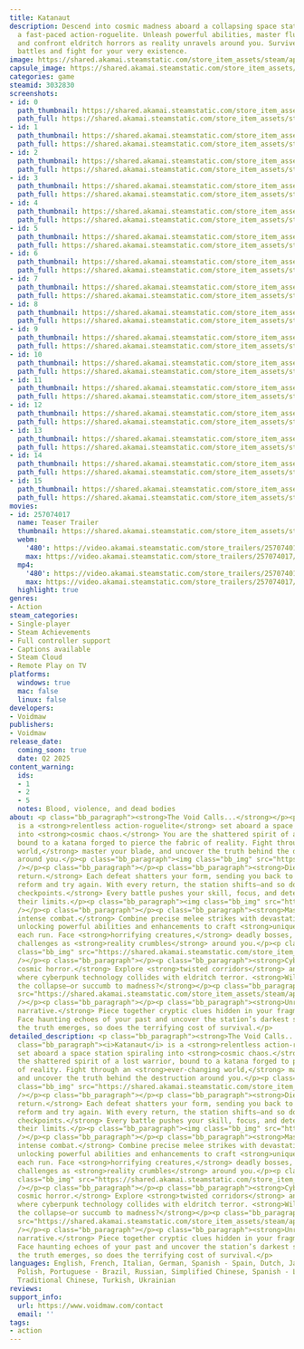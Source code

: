 ```yaml
---
title: Katanaut
description: Descend into cosmic madness aboard a collapsing space station in Katanaut,
  a fast-paced action-roguelite. Unleash powerful abilities, master fluid combat,
  and confront eldritch horrors as reality unravels around you. Survive relentless
  battles and fight for your very existence.
image: https://shared.akamai.steamstatic.com/store_item_assets/steam/apps/3032830/header.jpg?t=1733362025
capsule_image: https://shared.akamai.steamstatic.com/store_item_assets/steam/apps/3032830/b2302fc46adb1c4f5f86362e829881f269dad38a/capsule_231x87.jpg?t=1733362025
categories: game
steamid: 3032830
screenshots:
- id: 0
  path_thumbnail: https://shared.akamai.steamstatic.com/store_item_assets/steam/apps/3032830/ss_f61f2ee2219c7be29f6a484ab2b8bb5c443e3fe2.600x338.jpg?t=1733362025
  path_full: https://shared.akamai.steamstatic.com/store_item_assets/steam/apps/3032830/ss_f61f2ee2219c7be29f6a484ab2b8bb5c443e3fe2.1920x1080.jpg?t=1733362025
- id: 1
  path_thumbnail: https://shared.akamai.steamstatic.com/store_item_assets/steam/apps/3032830/ss_c1e7932c4416bd54dd15d8869ec05dc4a29b85ac.600x338.jpg?t=1733362025
  path_full: https://shared.akamai.steamstatic.com/store_item_assets/steam/apps/3032830/ss_c1e7932c4416bd54dd15d8869ec05dc4a29b85ac.1920x1080.jpg?t=1733362025
- id: 2
  path_thumbnail: https://shared.akamai.steamstatic.com/store_item_assets/steam/apps/3032830/ss_0317da1ead9b9926b82d2985f3dc21ec751d35d2.600x338.jpg?t=1733362025
  path_full: https://shared.akamai.steamstatic.com/store_item_assets/steam/apps/3032830/ss_0317da1ead9b9926b82d2985f3dc21ec751d35d2.1920x1080.jpg?t=1733362025
- id: 3
  path_thumbnail: https://shared.akamai.steamstatic.com/store_item_assets/steam/apps/3032830/ss_252fcd22a69541168cabef178ac3374cbda4e654.600x338.jpg?t=1733362025
  path_full: https://shared.akamai.steamstatic.com/store_item_assets/steam/apps/3032830/ss_252fcd22a69541168cabef178ac3374cbda4e654.1920x1080.jpg?t=1733362025
- id: 4
  path_thumbnail: https://shared.akamai.steamstatic.com/store_item_assets/steam/apps/3032830/ss_dcdb45738469182531ec4930b8fb620ecccdb1a4.600x338.jpg?t=1733362025
  path_full: https://shared.akamai.steamstatic.com/store_item_assets/steam/apps/3032830/ss_dcdb45738469182531ec4930b8fb620ecccdb1a4.1920x1080.jpg?t=1733362025
- id: 5
  path_thumbnail: https://shared.akamai.steamstatic.com/store_item_assets/steam/apps/3032830/ss_7b7034f52cbde8028b0a5450cd31567f475f78d8.600x338.jpg?t=1733362025
  path_full: https://shared.akamai.steamstatic.com/store_item_assets/steam/apps/3032830/ss_7b7034f52cbde8028b0a5450cd31567f475f78d8.1920x1080.jpg?t=1733362025
- id: 6
  path_thumbnail: https://shared.akamai.steamstatic.com/store_item_assets/steam/apps/3032830/ss_66c4c678d9623157509fb69ab09f4b1c6399ca2a.600x338.jpg?t=1733362025
  path_full: https://shared.akamai.steamstatic.com/store_item_assets/steam/apps/3032830/ss_66c4c678d9623157509fb69ab09f4b1c6399ca2a.1920x1080.jpg?t=1733362025
- id: 7
  path_thumbnail: https://shared.akamai.steamstatic.com/store_item_assets/steam/apps/3032830/ss_394b7692d512df9a42080490ecc06ff7a5fd84dd.600x338.jpg?t=1733362025
  path_full: https://shared.akamai.steamstatic.com/store_item_assets/steam/apps/3032830/ss_394b7692d512df9a42080490ecc06ff7a5fd84dd.1920x1080.jpg?t=1733362025
- id: 8
  path_thumbnail: https://shared.akamai.steamstatic.com/store_item_assets/steam/apps/3032830/ss_77f3add231f25dec982177d9750bcece69ecd811.600x338.jpg?t=1733362025
  path_full: https://shared.akamai.steamstatic.com/store_item_assets/steam/apps/3032830/ss_77f3add231f25dec982177d9750bcece69ecd811.1920x1080.jpg?t=1733362025
- id: 9
  path_thumbnail: https://shared.akamai.steamstatic.com/store_item_assets/steam/apps/3032830/ss_b21838b50ec5a6da550129f3405ffab56a717871.600x338.jpg?t=1733362025
  path_full: https://shared.akamai.steamstatic.com/store_item_assets/steam/apps/3032830/ss_b21838b50ec5a6da550129f3405ffab56a717871.1920x1080.jpg?t=1733362025
- id: 10
  path_thumbnail: https://shared.akamai.steamstatic.com/store_item_assets/steam/apps/3032830/ss_5a2cf4c6dd45001f85d2cae1a355d58c801a783f.600x338.jpg?t=1733362025
  path_full: https://shared.akamai.steamstatic.com/store_item_assets/steam/apps/3032830/ss_5a2cf4c6dd45001f85d2cae1a355d58c801a783f.1920x1080.jpg?t=1733362025
- id: 11
  path_thumbnail: https://shared.akamai.steamstatic.com/store_item_assets/steam/apps/3032830/ss_1fa1cadc77623affd023f8d87d3a8bdc9a2046b4.600x338.jpg?t=1733362025
  path_full: https://shared.akamai.steamstatic.com/store_item_assets/steam/apps/3032830/ss_1fa1cadc77623affd023f8d87d3a8bdc9a2046b4.1920x1080.jpg?t=1733362025
- id: 12
  path_thumbnail: https://shared.akamai.steamstatic.com/store_item_assets/steam/apps/3032830/ss_06d6ca78753bc4d8fa8daa7e4c51b5fe4dc48fb5.600x338.jpg?t=1733362025
  path_full: https://shared.akamai.steamstatic.com/store_item_assets/steam/apps/3032830/ss_06d6ca78753bc4d8fa8daa7e4c51b5fe4dc48fb5.1920x1080.jpg?t=1733362025
- id: 13
  path_thumbnail: https://shared.akamai.steamstatic.com/store_item_assets/steam/apps/3032830/ss_d2f81fc8bdd910e633f16de7b07a45fae3a884c6.600x338.jpg?t=1733362025
  path_full: https://shared.akamai.steamstatic.com/store_item_assets/steam/apps/3032830/ss_d2f81fc8bdd910e633f16de7b07a45fae3a884c6.1920x1080.jpg?t=1733362025
- id: 14
  path_thumbnail: https://shared.akamai.steamstatic.com/store_item_assets/steam/apps/3032830/ss_f5b11e2364901c2043c067bb8da0f9f1af6bbeac.600x338.jpg?t=1733362025
  path_full: https://shared.akamai.steamstatic.com/store_item_assets/steam/apps/3032830/ss_f5b11e2364901c2043c067bb8da0f9f1af6bbeac.1920x1080.jpg?t=1733362025
- id: 15
  path_thumbnail: https://shared.akamai.steamstatic.com/store_item_assets/steam/apps/3032830/ss_c7adf3b49ae22c1fc8c7294a03aa03e2f9587165.600x338.jpg?t=1733362025
  path_full: https://shared.akamai.steamstatic.com/store_item_assets/steam/apps/3032830/ss_c7adf3b49ae22c1fc8c7294a03aa03e2f9587165.1920x1080.jpg?t=1733362025
movies:
- id: 257074017
  name: Teaser Trailer
  thumbnail: https://shared.akamai.steamstatic.com/store_item_assets/steam/apps/257074017/a868ecf8aeffe7e4c667c6155f13fd56d64dda8a/movie_600x337.jpg?t=1732211574
  webm:
    '480': https://video.akamai.steamstatic.com/store_trailers/257074017/movie480_vp9.webm?t=1732211574
    max: https://video.akamai.steamstatic.com/store_trailers/257074017/movie_max_vp9.webm?t=1732211574
  mp4:
    '480': https://video.akamai.steamstatic.com/store_trailers/257074017/movie480.mp4?t=1732211574
    max: https://video.akamai.steamstatic.com/store_trailers/257074017/movie_max.mp4?t=1732211574
  highlight: true
genres:
- Action
steam_categories:
- Single-player
- Steam Achievements
- Full controller support
- Captions available
- Steam Cloud
- Remote Play on TV
platforms:
  windows: true
  mac: false
  linux: false
developers:
- Voidmaw
publishers:
- Voidmaw
release_date:
  coming_soon: true
  date: Q2 2025
content_warning:
  ids:
  - 1
  - 2
  - 5
  notes: Blood, violence, and dead bodies
about: <p class="bb_paragraph"><strong>The Void Calls...</strong></p><p class="bb_paragraph"><i>Katanaut</i>
  is a <strong>relentless action-roguelite</strong> set aboard a space station spiraling
  into <strong>cosmic chaos.</strong> You are the shattered spirit of a lost warrior,
  bound to a katana forged to pierce the fabric of reality. Fight through an <strong>ever-changing
  world,</strong> master your blade, and uncover the truth behind the destruction
  around you.</p><p class="bb_paragraph"><img class="bb_img" src="https://shared.akamai.steamstatic.com/store_item_assets/steam/apps/3032830/extras/gif2.gif?t=1733362025"
  /></p><p class="bb_paragraph"></p><p class="bb_paragraph"><strong>Die, adapt, and
  return.</strong> Each defeat shatters your form, sending you back to the void to
  reform and try again. With every return, the station shifts—and so do you. <strong>No
  checkpoints.</strong> Every battle pushes your skill, focus, and determination to
  their limits.</p><p class="bb_paragraph"><img class="bb_img" src="https://shared.akamai.steamstatic.com/store_item_assets/steam/apps/3032830/extras/gif1.gif?t=1733362025"
  /></p><p class="bb_paragraph"></p><p class="bb_paragraph"><strong>Master fast and
  intense combat.</strong> Combine precise melee strikes with devastating ranged attacks,
  unlocking powerful abilities and enhancements to craft <strong>unique builds</strong>
  each run. Face <strong>horrifying creatures,</strong> deadly bosses, and escalating
  challenges as <strong>reality crumbles</strong> around you.</p><p class="bb_paragraph"><img
  class="bb_img" src="https://shared.akamai.steamstatic.com/store_item_assets/steam/apps/3032830/extras/gif4.gif?t=1733362025"
  /></p><p class="bb_paragraph"></p><p class="bb_paragraph"><strong>Cyberpunk meets
  cosmic horror.</strong> Explore <strong>twisted corridors</strong> and eerie environments
  where cyberpunk technology collides with eldritch terror. <strong>Will you survive
  the collapse—or succumb to madness?</strong></p><p class="bb_paragraph"><img class="bb_img"
  src="https://shared.akamai.steamstatic.com/store_item_assets/steam/apps/3032830/extras/gif3.gif?t=1733362025"
  /></p><p class="bb_paragraph"></p><p class="bb_paragraph"><strong>Unravel a fractured
  narrative.</strong> Piece together cryptic clues hidden in your fragmented memories.
  Face haunting echoes of your past and uncover the station’s darkest secrets. As
  the truth emerges, so does the terrifying cost of survival.</p>
detailed_description: <p class="bb_paragraph"><strong>The Void Calls...</strong></p><p
  class="bb_paragraph"><i>Katanaut</i> is a <strong>relentless action-roguelite</strong>
  set aboard a space station spiraling into <strong>cosmic chaos.</strong> You are
  the shattered spirit of a lost warrior, bound to a katana forged to pierce the fabric
  of reality. Fight through an <strong>ever-changing world,</strong> master your blade,
  and uncover the truth behind the destruction around you.</p><p class="bb_paragraph"><img
  class="bb_img" src="https://shared.akamai.steamstatic.com/store_item_assets/steam/apps/3032830/extras/gif2.gif?t=1733362025"
  /></p><p class="bb_paragraph"></p><p class="bb_paragraph"><strong>Die, adapt, and
  return.</strong> Each defeat shatters your form, sending you back to the void to
  reform and try again. With every return, the station shifts—and so do you. <strong>No
  checkpoints.</strong> Every battle pushes your skill, focus, and determination to
  their limits.</p><p class="bb_paragraph"><img class="bb_img" src="https://shared.akamai.steamstatic.com/store_item_assets/steam/apps/3032830/extras/gif1.gif?t=1733362025"
  /></p><p class="bb_paragraph"></p><p class="bb_paragraph"><strong>Master fast and
  intense combat.</strong> Combine precise melee strikes with devastating ranged attacks,
  unlocking powerful abilities and enhancements to craft <strong>unique builds</strong>
  each run. Face <strong>horrifying creatures,</strong> deadly bosses, and escalating
  challenges as <strong>reality crumbles</strong> around you.</p><p class="bb_paragraph"><img
  class="bb_img" src="https://shared.akamai.steamstatic.com/store_item_assets/steam/apps/3032830/extras/gif4.gif?t=1733362025"
  /></p><p class="bb_paragraph"></p><p class="bb_paragraph"><strong>Cyberpunk meets
  cosmic horror.</strong> Explore <strong>twisted corridors</strong> and eerie environments
  where cyberpunk technology collides with eldritch terror. <strong>Will you survive
  the collapse—or succumb to madness?</strong></p><p class="bb_paragraph"><img class="bb_img"
  src="https://shared.akamai.steamstatic.com/store_item_assets/steam/apps/3032830/extras/gif3.gif?t=1733362025"
  /></p><p class="bb_paragraph"></p><p class="bb_paragraph"><strong>Unravel a fractured
  narrative.</strong> Piece together cryptic clues hidden in your fragmented memories.
  Face haunting echoes of your past and uncover the station’s darkest secrets. As
  the truth emerges, so does the terrifying cost of survival.</p>
languages: English, French, Italian, German, Spanish - Spain, Dutch, Japanese, Korean,
  Polish, Portuguese - Brazil, Russian, Simplified Chinese, Spanish - Latin America,
  Traditional Chinese, Turkish, Ukrainian
reviews:
support_info:
  url: https://www.voidmaw.com/contact
  email: ''
tags:
- action
---
```


